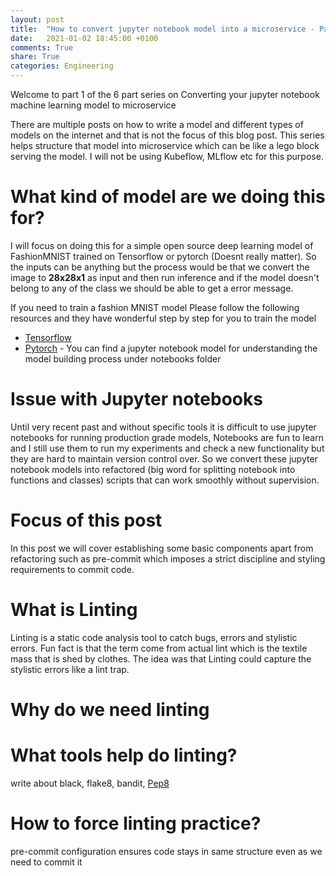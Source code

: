 ```yaml
---
layout: post
title:  "How to convert jupyter notebook model into a microservice - Part 1: Structuing the repository"
date:   2021-01-02 18:45:00 +0100
comments: True
share: True
categories: Engineering
---
```


Welcome to part 1 of the 6 part series on Converting your jupyter notebook machine learning model to microservice

There are multiple posts on how to write a model and different types of models on the internet and that is not the focus of this blog post. This series helps structure that model into microservice which can be like a lego block serving the model. I will not be using Kubeflow, MLflow etc for this purpose. 

# What kind of model are we doing this for?

I will focus on doing this for a simple open source deep learning model of FashionMNIST trained on Tensorflow or pytorch (Doesnt really matter). So the inputs can be anything but the process would be that we convert the image to **28x28x1** as input and then run inference and if the model doesn't belong to any of the class we should be able to get a error message. 

If you need to train a fashion MNIST model Please follow the following resources and they have wonderful step by step for you to train the model

- [Tensorflow](https://www.tensorflow.org/tutorials/keras/classification)
- [Pytorch](https://github.com/AbinavRavi/Model2Service) - You can find a jupyter notebook model for understanding the model building process under notebooks folder

# Issue with Jupyter notebooks

Until very recent past and without specific tools it is difficult to use jupyter notebooks for running production grade models, Notebooks are fun to learn and I still use them to run my experiments and check a new functionality but they are hard to maintain version control over. So we convert these jupyter notebook models into refactored (big word for splitting notebook into functions and classes) scripts that can work smoothly without supervision.

# Focus of this post

In this post we will cover establishing some basic components apart from refactoring such as pre-commit which imposes a strict discipline and styling requirements to commit code. 



# What is Linting
Linting is a static code analysis tool to catch bugs, errors and stylistic errors. Fun fact is that the term come from actual lint which is the textile mass that is shed by clothes. The idea was that Linting could capture the stylistic errors like a lint trap.  
# Why do we need linting

# What tools help do linting?
write about black, flake8, bandit, [Pep8](https://www.python.org/dev/peps/pep-0008/)
# How to force linting practice?
pre-commit configuration ensures code stays in same structure even as we need to commit it
